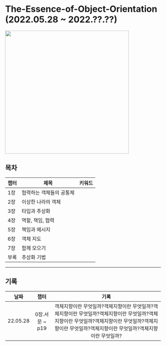 # The-Essence-of-Object-Orientation (2022.05.28 ~ 2022.??.??)
<img src="https://user-images.githubusercontent.com/65459616/170829326-d954abf2-7a6d-425a-ac5a-ad4700294028.jpg" width="400"/>






## 목차

|챕터|제목|키워드|
|---|---|---|
|1장|협력하는 객체들의 공통체||
|2장|이상한 나라의 객체||
|3장|타입과 추상화||
|4장|역할, 책임, 협력||
|5장|책임과 메시지||
|6장|객체 지도||
|7장|함께 모으기||
|부록|추상화 기법||


---

## 기록

| 날짜 | 챕터 | 기록 |
|:------:|:------:|:--------:|
|22.05.28|0장.서문 ~ p19|객체지향이란 무엇일까?객체지향이란 무엇일까?객체지향이란 무엇일까?객체지향이란 무엇일까?객체지향이란 무엇일까?객체지향이란 무엇일까?객체지향이란 무엇일까?객체지향이란 무엇일까?객체지향이란 무엇일까?|


